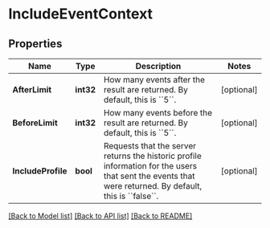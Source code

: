 # IncludeEventContext

## Properties

Name | Type | Description | Notes
------------ | ------------- | ------------- | -------------
**AfterLimit** | **int32** | How many events after the result are returned. By default, this is &#x60;&#x60;5&#x60;&#x60;. | [optional] 
**BeforeLimit** | **int32** | How many events before the result are returned. By default, this is &#x60;&#x60;5&#x60;&#x60;. | [optional] 
**IncludeProfile** | **bool** | Requests that the server returns the historic profile information for the users that sent the events that were returned. By default, this is &#x60;&#x60;false&#x60;&#x60;. | [optional] 

[[Back to Model list]](../README.md#documentation-for-models) [[Back to API list]](../README.md#documentation-for-api-endpoints) [[Back to README]](../README.md)


